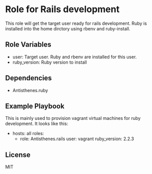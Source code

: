Role for Rails development
==========================

This role will get the target user ready for rails development. Ruby is installed into
the home dirctory using rbenv and ruby-install. 

Role Variables
--------------

  - user: Target user. Ruby and rbenv are installed for this user. 
  - ruby_version: Ruby version to install


Dependencies
------------

  - Antisthenes.ruby

Example Playbook
----------------

This is mainly used to provision vagrant virtual machines for ruby development. It looks like this: 

  - hosts: all
    roles: 
      - role: Antisthenes.rails
        user: vagrant
        ruby_version: 2.2.3

License
-------

MIT
